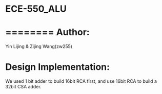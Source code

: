 # ECE-550_ALU
========
Author:
=======
Yin Lijing & Zijing Wang(zw255)

Design Implementation:
=======
We used 1 bit adder to build 16bit RCA first, and use 16bit RCA to build a 32bit CSA adder. 
